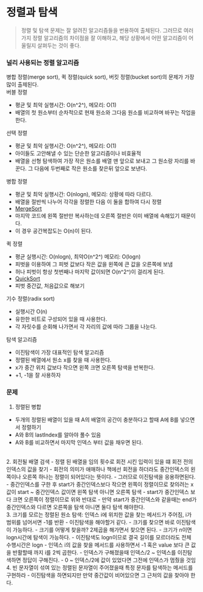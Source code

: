 # 정렬과 탐색
> 정렬 및 탐색 문제는 잘 알려진 알고리즘들을 번용하여 출체된다. 그러므로 여러 가지 정렬 알고리즘의 차이점을 잘 이해하고, 해당 상황에서 어떤 알고리즘이 어울릴지 살펴두는 것이 좋다.

### 널리 사용되는 정렬 알고리즘
병합 정렬(merge sort), 퀵 정렬(quick sort), 버킷 정렬(bucket sort)의 문제가 가장 많이 출제된다.
<br>
버블 정렬
- 평균 및 최악 실행시간: O(n^2^), 메모리: O(1)
- 배열의 첫 원소부터 순차적으로 현재 원소와 그다음 원소를 비교하며 바꾸는 작업을 한다.

선택 정렬
  - 평균 및 최악 실행시간: O(n^2^), 메모리: O(1)
  - 아이들도 고안해낼 수 있는 단순한 알고리즘이나 비효율적
  - 배열을 선형 탐색하여 가장 작은 원소를 배열 맨 앞으로 보내고 그 원소랑 자리를 바꾼다. 그 다음에 두번째로 작은 원소를 찾은뒤 앞으로 보낸다.

병합 정렬
  - 평균 및 최악 실행시간: O(nlogn), 메모리: 상황에 따라 다르다.
  - 배열을 절반씩 나누어 각각을 정렬한 다음 이 둘을 합하여 다시 정렬
  - [MergeSort](MergeSort.java)
  - 마지막 코드에 왼쪽 절반만 복사하는데 오른쪽 절반은 이미 배열에 속해있기 때문이다.
  - 이 경우 공간복잡도는 O(n)이 된다.

퀵 정렬
  - 평균 실행시간: O(nlogn), 최악O(n^2^) 메모리: O(logn)
  - 피벗을 이용하여 그 피벗 값보다 작은 값을 왼쪽에 큰 값을 오른쪽에 보냄
  - 허나 피벗이 항상 첫번째나 마지막 값이되면 O(n^2^)이 걸리게 된다.
  - [QuickSort](QuickSort.java)
  - 피벗 중간값, 처음값으로 해보기

기수 정렬(radix sort)
  - 실행시간 O(n)
  - 유한한 비트로 구성되어 있을 때 사용한다.
  - 각 자릿수를 순회해 나가면서 각 자리의 값에 따라 그룹을 나눈다.

탐색 알고리즘
  - 이진탐색이 가장 대표적인 탐색 알고리즘
  - 정렬된 배열에서 원소 x를 찾을 때 사용한다.
  - x가 중간 위치 값보다 작으면 왼쪽 크면 오른쪽 탐색을 반복한다.
  - +1, -1을 잘 사용하자

### 문제
1. 정렬된 병합
- 두개의 정렬된 배열이 있을 때 A의 배열의 공간이 충분하다고 할때 A에 B를 넣으면서 정렬하기
- A와 B의 lastIndex를 알아야 풀수 있음
- A와 B를 비교하면서 마지막 인덱스 부터 값을 채우면 된다.
<br>
2. 회전될 배열 검색
- 정렬 된 배열을 임의 횟수로 회전 시킨 입력이 있을 떄 회전 전의 인덱스의 값을 찾기
- 회전의 의미가 애매하나 책에선 회전을 하더라도 중간인덱스의 왼쪽이나 오른쪽 하나는 정렬이 되어있다는 뜻이다.
- 그러므로 이진탐색을 응용하면된다.
- 중간인덱스를 구한 후 start가 중간인덱스보다 작으면 왼쪽이 정렬이므로 찾의려는 x값이 start ~ 중간인덱스 값이면 왼쪽 탐색 아니면 오른쪽 탐색
- start가 중간인덱스 보다 크면 오른쪽이 정렬이므로 위와 반대로
- 만약 start가 중간인덱스와 같을때는 end가 중간인덱스와 다르면 오른쪽을 탐색 아니면 둘다 탐색 해야한다.
<br>
3. 크기를 모르는 정렬된 원소 탐색: 인덱스 i에 위치한 값을 찾는 메서드가 주어짐, i가 범위를 넘어서면 -1를 반환
- 이진탐색을 해야할거 같다.
- 크기를 찾으면 바로 이진탐색이 가능하다.
- 크기를 어떻게 찾을까? 2제곱을 해가면서 찾으면 된다.
- 크기가 n이면 logn시간에 탐색이 가능하다.
- 이진탐색도 logn이므로 결국 길이를 모르더라도 전체 수행시간은 logn
- 인덱스 i의 값을 찾을 메서드를 사용하면서 -1 혹은 value 보다 큰 값을 반활할때 까지 i를 2씩 곱한다.
- 인덱스가 구해졌을때 인덱스/2 ~ 인덱스를 이진탐색하면 정답이 구해진다.
- 0 ~ 인덱스/2에 값이 있었다면 그전에 인덱스가 멈췄을 것임
<br>
4. 빈 문자열이 섞여 있는 정렬된 문자열이 주어졌을때 특정 문자를 탐색하는 메서드를 구현하라
- 이진탐색을 하면되지만 만약 중간값이 비어있으면 그 근처의 값을 찾아야 한다.
